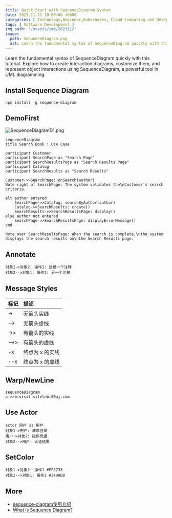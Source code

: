 ```yaml
---
title: Quick Start with SequenceDiagram Syntax
date: 2023-11-21 10:00:00 +0800
categories: [ Technology,Beginner,Kubernetes, Cloud Computing and DevOps ]
tags: [ Software Development ]
img_path: '/assets/img/202311/'
image:
  path: SequenceDiagram.png
  alt: Learn the fundamental syntax of SequenceDiagram quickly with this tutorial
---
```


Learn the fundamental syntax of SequenceDiagram quickly with this tutorial. Explore how to create interaction diagrams, customize them, and represent object interactions using SequenceDiagram, a powerful tool in UML diagramming.



## Install Sequence Diagram

```shell
npm install -g sequence-diagram
```

## DemoFirst

![SequenceDiagramD1.png](SequenceDiagramD1.png)

```shell
sequenceDiagram
title Search Book : Use Case

participant Customer
participant SearchPage as "Search Page"
participant SearchResultsPage as "Search Results Page"
participant Catalog
participant SearchResults as "Search Results"

Customer->>SearchPage: onSearch(author)
Note right of SearchPage: The system validates the\nCustomer's search criteria.

alt author entered
    SearchPage->>Catalog: searchByAuthor(author)
    Catalog->>SearchResults: create()
    SearchResults->>SearchResultsPage: display()
else author not entered
    SearchPage->>SearchResultsPage: displayErrorMessage()
end

Note over SearchResultsPage: When the search is complete,\nthe system displays the search results on\nthe Search Results page.

```

## Annotate

```shell
对象1->对象2: 操作1: 这是一个注释
对象2-->对象1: 操作2: 另一个注释
```

## Message Styles

| 标记   | 描述         |
|:-----|:-----------|
| ->	  | 无箭头实线      |
| -->  | 	无箭头虚线     |
| ->>  | 	有箭头的实线    |
| -->> | 	有箭头的虚线    |
| -x	  | 终点为 x 的实线  |
| --x  | 	终点为 x 的虚线 |

## Warp/NewLine

```shell
sequenceDiagram
a->>b:visit site\nb.80aj.com
```

## Use Actor

```shell
actor 用户 as 用户
对象1->用户: 请求登录
用户->对象2: 提供凭据
对象2-->用户: 认证结果
```

## SetColor

```shell
对象1->对象2: 操作1 #FF5733
对象2-->对象1: 操作2 #3498DB
```

## More

- [sequence-diagram使用介绍](https://pintorajs.vercel.app/zh-CN/docs/diagrams/sequence-diagram/)
- [What is Sequence Diagram?](https://www.visual-paradigm.com/guide/uml-unified-modeling-language/what-is-sequence-diagram/)
